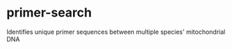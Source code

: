 primer-search
=============

Identifies unique primer sequences between multiple species' mitochondrial DNA
